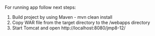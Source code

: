 For running app follow next steps:

1. Build project by using Maven - mvn clean install
2. Copy WAR file from the target directory to the  <Apache Tomcat installation folder>/webapps directory
3. Start Tomcat and open http://localhost:8080/jmp8-12/
